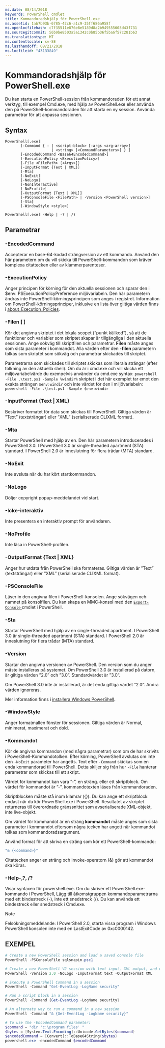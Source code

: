 ```yaml
---
ms.date: 08/14/2018
keywords: PowerShell cmdlet
title: Kommandoradshjälp för PowerShell.exe
ms.assetid: 1ab7b93b-6785-42c6-a1c9-35ff686a958f
ms.openlocfilehash: c7f35511e876e8e5189d8a2b949555603d43f731
ms.sourcegitcommit: 56b9be8503a5a1342c0b85b36f5ba6f57c281b63
ms.translationtype: MT
ms.contentlocale: sv-SE
ms.lasthandoff: 08/21/2018
ms.locfileid: "43133849"
---
```

# <a name="powershellexe-command-line-help"></a>Kommandoradshjälp för PowerShell.exe

Du kan starta en PowerShell-session från kommandoraden för ett annat verktyg, till exempel Cmd.exe, med hjälp av PowerShell.exe eller använda den på PowerShell-kommandoraden för att starta en ny session. Använda parametrar för att anpassa sessionen.

## <a name="syntax"></a>Syntax

```syntax
PowerShell[.exe]
       [-Command { - | <script-block> [-args <arg-array>]
                     | <string> [<CommandParameters>] } ]
       [-EncodedCommand <Base64EncodedCommand>]
       [-ExecutionPolicy <ExecutionPolicy>]
       [-File <FilePath> [<Args>]]
       [-InputFormat {Text | XML}]
       [-Mta]
       [-NoExit]
       [-NoLogo]
       [-NonInteractive]
       [-NoProfile]
       [-OutputFormat {Text | XML}]
       [-PSConsoleFile <FilePath> | -Version <PowerShell version>]
       [-Sta]
       [-WindowStyle <style>]

PowerShell[.exe] -Help | -? | /?
```

## <a name="parameters"></a>Parametrar

### <a name="-encodedcommand-base64encodedcommand"></a>-EncodedCommand <Base64EncodedCommand>

Accepterar en base-64-kodad strängversion av ett kommando. Använd den här parametern om du vill skicka till PowerShell-kommandon som kräver komplexa citattecken eller av klammerparenteser.

### <a name="-executionpolicy-executionpolicy"></a>-ExecutionPolicy <ExecutionPolicy>

Anger principen för körning för den aktuella sessionen och sparar den i $env: PSExecutionPolicyPreference miljövariabeln. Den här parametern ändras inte PowerShell-körningsprincipen som anges i registret. Information om PowerShell-körningsprinciper, inklusive en lista över giltiga värden finns i [about_Execution_Policies](/powershell/module/microsoft.powershell.core/about/about_execution_policies).

### <a name="-file-filepath-parameters"></a>-Filen <FilePath> \[ <Parameters>]

Kör det angivna skriptet i det lokala scopet (”punkt källkod”), så att de funktioner och variabler som skriptet skapar är tillgängliga i den aktuella sessionen. Ange sökväg till skriptfilen och parametrar. **Filen** måste anges som sista parameter i kommandot. Alla värden efter den **-filen** parametern tolkas som skriptet som sökväg och parametrar skickades till skriptet.

Parametrarna som skickades till skriptet skickas som literala strängar (efter tolkning av den aktuella shell). Om du är i cmd.exe och vill skicka ett miljövariabelvärde du exempelvis använder du cmd.exe syntax: `powershell -File .\test.ps1 -Sample %windir%` skriptet i det här exemplet tar emot den exakta strängen `$env:windir` och inte värdet för den i miljövariabeln: `powershell -File .\test.ps1 -Sample $env:windir`

### <a name="-inputformat-text--xml"></a>\-InputFormat {Text | XML}

Beskriver formatet för data som skickas till PowerShell. Giltiga värden är ”Text” (textsträngar) eller ”XML” (serialiserade CLIXML format).

### <a name="-mta"></a>-Mta

Startar PowerShell med hjälp av en. Den här parametern introducerades i PowerShell 3.0. I PowerShell 3.0 är single-threaded apartment (STA) standard. I PowerShell 2.0 är inneslutning för flera trådar (MTA) standard.

### <a name="-noexit"></a>-NoExit

Inte avsluta när du har kört startkommandon.

### <a name="-nologo"></a>-NoLogo

Döljer copyright popup-meddelandet vid start.

### <a name="-noninteractive"></a>-Icke-interaktiv

Inte presentera en interaktiv prompt för användaren.

### <a name="-noprofile"></a>-NoProfile

Inte läsa in PowerShell-profilen.

### <a name="-outputformat-text--xml"></a>-OutputFormat {Text | XML}

Anger hur utdata från PowerShell ska formateras. Giltiga värden är ”Text” (textsträngar) eller ”XML” (serialiserade CLIXML format).

### <a name="-psconsolefile-filepath"></a>-PSConsoleFile <FilePath>

Läser in den angivna filen i PowerShell-konsolen. Ange sökvägen och namnet på konsolfilen. Du kan skapa en MMC-konsol med den [ `Export-Console` ](/powershell/module/Microsoft.PowerShell.Core/Export-Console) cmdlet i PowerShell.

### <a name="-sta"></a>-Sta

Startar PowerShell med hjälp av en single-threaded apartment. I PowerShell 3.0 är single-threaded apartment (STA) standard. I PowerShell 2.0 är inneslutning för flera trådar (MTA) standard.

### <a name="-version-powershell-version"></a>-Version <PowerShell Version>

Startar den angivna versionen av PowerShell. Den version som du anger måste installeras på systemet. Om PowerShell 3.0 är installerad på datorn, är giltiga värden ”2.0” och ”3.0”. Standardvärdet är ”3.0”.

Om PowerShell 3.0 inte är installerad, är det enda giltiga värdet ”2.0”. Andra värden ignoreras.

Mer information finns i [installera Windows PowerShell](../../setup/installing-windows-powershell.md).

### <a name="-windowstyle-window-style"></a>-WindowStyle <Window style>

Anger formatmallen fönster för sessionen. Giltiga värden är Normal, minimerat, maximerat och dold.

### <a name="-command"></a>-Kommandot

Kör de angivna kommandon (med några parametrar) som om de har skrivits i PowerShell-Kommandotolken. Efter körning, PowerShell avslutas om inte den `-NoExit` parameter har angetts.
Text efter `-Command` skickas som en enda kommandorad till PowerShell. Detta skiljer sig från hur `-File` hanterar parametrar som skickas till ett skript.

Värdet för kommandot kan vara ”-”, en sträng. eller ett skriptblock. Om värdet för kommandot är ”-”, kommandotexten läses från kommandoraden.

Skriptblocken måste stå inom klamrar ({}). Du kan ange ett skriptblock endast när du kör PowerShell.exe i PowerShell. Resultatet av skriptet returneras till överordnade gränssnittet som avserialiserade XML-objekt, inte live-objekt.

Om värdet för kommandot är en sträng **kommandot** måste anges som sista parameter i kommandot eftersom några tecken har angett när kommandot tolkas som kommandoradsargument.

Använd format för att skriva en sträng som kör ett PowerShell-kommando:

```powershell
"& {<command>}"
```

Citattecken anger en sträng och invoke-operatorn (&) gör att kommandot ska köras.

### <a name="-help---"></a>-Help-,?, /?

Visar syntaxen för powershell.exe. Om du skriver ett PowerShell.exe-kommando i PowerShell, Lägg till åtkomstgruppen kommandoparametrarna med ett bindestreck (-), inte ett snedstreck (/). Du kan använda ett bindestreck eller snedstreck i Cmd.exe.

> [!NOTE]
> Felsökningsmeddelande: I PowerShell 2.0, starta vissa program i Windows PowerShell konsolen inte med en LastExitCode av 0xc0000142.

## <a name="examples"></a>EXEMPEL

```powershell
# Create a new PowerShell session and load a saved console file
PowerShell -PSConsoleFile sqlsnapin.psc1

# Create a new PowerShell V2 session with text input, XML output, and no logo
PowerShell -Version 2.0 -NoLogo -InputFormat text -OutputFormat XML

# Execute a PowerShell Command in a session
PowerShell -Command "Get-EventLog -LogName security"

# Run a script block in a session
PowerShell -Command {Get-EventLog -LogName security}

# An alternate way to run a command in a new session
PowerShell -Command "& {Get-EventLog -LogName security}"

# To use the -EncodedCommand parameter:
$command = "dir 'c:\program files' "
$bytes = [System.Text.Encoding]::Unicode.GetBytes($command)
$encodedCommand = [Convert]::ToBase64String($bytes)
powershell.exe -encodedCommand $encodedCommand
```
